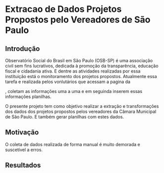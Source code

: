 # Extracao de Dados Projetos Propostos pelo Vereadores de São Paulo

## Introdução 
<p>Observatório Social do Brasil em São Paulo (OSB-SP) é uma associação civil sem fins lucrativos, dedicada à promoção da transparência, educação fiscal e cidadania ativa. E dentre as atividades realizadas por essa instituição está o monitoramento dos projetos propostos.
Atualmente essa tarefa e realizada pelos vonlutários que acessam a pagina da <p><a https://splegisconsulta.saopaulo.sp.leg.br/Câmara Municipal de São Paulo</a>, coletam as informações uma a uma e em seguinda inserem essas informações planilhas.</p> 
<p>O presente projeto tem como objetivo realizar a extração e transformações dos dados dos projetos propostos pelos vereadores da Câmara Municipal de São Paulo. E também gerar planilhas com estes dados.</p>

## Motivação
<p>O coleta de dados realizada de forma manual é muito demorada e suscetível a erros.</p>

## Resultados


